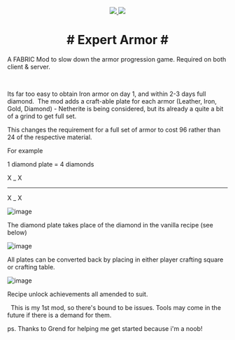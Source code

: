 <p align="center">
<a href="https://www.curseforge.com/minecraft/mc-mods/expert-armor-fabric"><img src="https://cf.way2muchnoise.eu/full_expert-armor_downloads.svg">
 <img src="http://cf.way2muchnoise.eu/versions/expert-armor.svg"></a>
 </p>

<h1 align="center"># Expert Armor #</h1>
<p align="center">

A FABRIC Mod to slow down the armor progression game.
Required on both client & server.

 

Its far too easy to obtain Iron armor on day 1, and within 2-3 days full diamond. 
The mod adds a craft-able plate for each armor (Leather, Iron, Gold, Diamond) - Netherite is being considered, but its already a quite a bit of a grind to get full set.

This changes the requirement for a full set of armor to cost 96 rather than 24 of the respective material.

For example

1 diamond plate = 4 diamonds

X _ X
_ _ _
X _ X

![image](https://user-images.githubusercontent.com/7688001/147794299-dfa50f36-0a20-48eb-ae0f-a75a5b79ff73.png)

The diamond plate takes place of the diamond in the vanilla recipe (see below)

![image](https://user-images.githubusercontent.com/7688001/148661819-123d9237-5507-4767-9344-34b347e5d2b3.png)


All plates can be converted back by placing in either player crafting square or crafting table.

![image](https://user-images.githubusercontent.com/7688001/147794307-6ad084a3-ea2f-4764-b469-eaf4ea015186.png)

Recipe unlock achievements all amended to suit.

 
This is my 1st mod, so there's bound to be issues.
Tools may come in the future if there is a demand for them.

ps. Thanks to Grend for helping me get started because i'm a noob!
